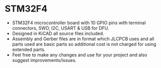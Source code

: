 # STM32F4
* STM32F4 microcontroller board with 10 GPIO pins with terminal connectors, SWD, I2C, USART & USB for DFU.
* Designed in KiCAD all source files included.
* Assembly and Gerber files are in format which JLCPCB uses and all parts used are basic parts so additional cost is not charged for using extended parts.
* Feel free to make any changes and use for your project and also suggest improvements/issues.

